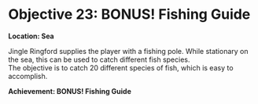 # Objective 23: BONUS! Fishing Guide
**Location: Sea**

Jingle Ringford supplies the player with a fishing pole. While stationary on the sea, this can be used to catch different fish species.  
The objective is to catch 20 different species of fish, which is easy to accomplish.

**Achievement: BONUS! Fishing Guide**
<!--stackedit_data:
eyJoaXN0b3J5IjpbLTE3Mzc0MjU2NDAsLTIwMTAxOTI2M119
-->
